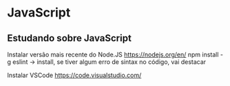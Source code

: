 # JavaScript
## Estudando sobre JavaScript

Instalar versão mais recente do Node.JS <https://nodejs.org/en/>
npm install -g eslint -> install, se tiver algum erro de sintax no código, vai destacar

Instalar VSCode <https://code.visualstudio.com/>
